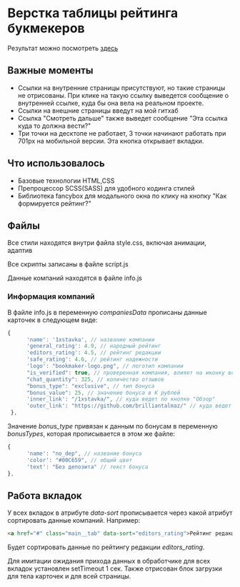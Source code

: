 # Верстка таблицы рейтинга букмекеров

Результат можно посмотреть [здесь](https://brilliantalmaz.github.io/bookmakers/)

## Важные моменты
* Ссылки на внутренние страницы присутствуют, но такие страницы не отрисованы. При клике на такую ссылку выведется сообщение о внутренней ссылке, куда бы она вела на реальном проекте.
* Ссылки на внешние страницы введут на мой гитхаб
* Ссылка "Смотреть дальше" также выведет сообщение "Эта ссылка куда то должна вести?"
* Три точки на десктопе не работает, 3 точки начинают работать при 701px на мобильной версии. Эта кнопка открывает вкладки.

## Что использовалось
* Базовые технологии HTML,CSS
* Препроцессор SCSS(SASS) для удобного кодинга стилей
* Библиотека fancybox для модального окна по клику на кнопку "Как формируется рейтинг?"

## Файлы
Все стили находятся внутри файла style.css, включая анимации, адаптив

Все скрипты записаны в файле script.js

Данные компаний находятся в файле info.js

### Информация компаний
В файле info.js в переменную _companiesData_ прописаны данные карточек в следующем виде:
```javascript
{
      'name': '1xstavka', // название компании 
      'general_rating': 4.9, // народный рейтинг
      'editors_rating': 4.5, // рейтинг редакции
      'safe_rating': 4.6, // рейтинг надежности
      'logo': "bookmaker-logo.png", // логотип компании
      "is_verified": true, // проверенная компания, влияет на иконку возле лого
      "chat_quantity": 325, // количество отзывов
      "bonus_type": "exclusive", // тип бонуса
      "bonus_value": 25, // значение бонуса в К рублей
      'inner_link': "/1xstavka/", // куда ведет по кнопке "Обзор"
      'outer_link': "https://github.com/brilliantalmaz/" // куда ведет по кнопке "Сайт"
 },
```
Значение _bonus_type_ привязан к данным по бонусам в переменную _bonusTypes_, которая прописывается в этом же файле:
```javascript
{
      'name': "no_dep", // название бонуса
      'color': "#00C659", // общий цвет
      'text': "Без депозита" // текст бонуса
},
```
## Работа вкладок
У всех вкладок в атрибуте _data-sort_ прописывается через какой атрибут сортировать данные компаний. Например:
```html
<a href="#" class="main__tab" data-sort="editors_rating">Рейтинг редакции</a>
```
Будет сортировать данные по рейтингу редакции _editors_rating_.

Для имитации ожидания прихода данных в обработчике для всех вкладок установлен setTimeout 1 сек. Также отрисован блок загрузки для тела карточек и для всей страницы.


